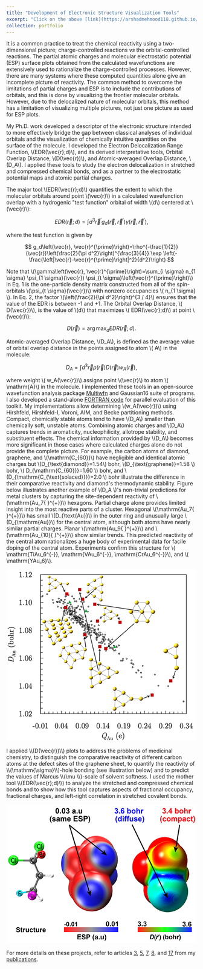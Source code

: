 ```yaml
---
title: "Development of Electronic Structure Visualization Tools"
excerpt: "Click on the above [link](https://arshadmehmood118.github.io/portfolio/3_edr/) to read about it. <br/><br/><img src='/images/EDR.png'>"
collection: portfolio
---
```


It is a common practice to treat the chemical reactivity using a two-dimensional picture; charge-controlled reactions _vs_ the orbital-controlled reactions. The partial atomic charges and molecular electrostatic potential (ESP) surface plots obtained from the calculated wavefunctions are extensively used to rationalize the charge-controlled processes. However, there are many systems where these computed quantities alone give an incomplete picture of reactivity. The common method to overcome the limitations of partial charges and ESP is to include the contributions of orbitals, and this is done by visualizing the frontier molecular orbitals. However, due to the delocalized nature of molecular orbitals, this method has a limitation of visualizing multiple pictures, not just one picture as used for ESP plots.

My Ph.D. work developed a descriptor of the electronic structure intended to more effectively bridge the gap between classical analyses of individual orbitals and the visualization of chemically intuitive quantities on the surface of the molecule. I developed the Electron Delocalization Range Function, \\(EDR(\vec{r};d)\\), and its derived interpretative tools, Orbital Overlap Distance, \\(D(\vec{r})\\), and Atomic-averaged Overlap Distance, \\(D_A\\). I applied these tools to study the electron delocalization in stretched and compressed chemical bonds, and as a partner to the electrostatic potential maps and atomic partial charges.

The major tool \\(EDR(\vec{r};d)\\) quantifies the extent to which the molecular orbitals around point \\(\vec{r}\\) in a calculated wavefunction overlap with a hydrogenic "test function" orbital of width \\(d\\) centered at \\(\vec{r}\\):

$$
EDR(\vec{r} ; d)=\int d^3 \vec{r}^{\prime} g_d\left(\vec{r}, \vec{r}^{\prime}\right) \gamma\left(\vec{r}, \vec{r}^{\prime}\right),
$$

where the test function is given by

$$
g_d\left(\vec{r}, \vec{r}^{\prime}\right)=\rho^{-\frac{1}{2}}(\vec{r})\left(\frac{2}{\pi d^2}\right)^{\frac{3}{4}} \exp \left(-\frac{\left|\vec{r}-\vec{r}^{\prime}\right|^2}{d^2}\right)
$$

Note that \\(\gamma\left(\vec{r}, \vec{r}^{\prime}\right)=\sum_{i \sigma} n_{1 \sigma} \psi_{1 \sigma}(\vec{r}) \psi_{t \sigma}\left(\vec{r}^{\prime}\right)\\) in Eq. 1 is the one-particle density matrix constructed from all of the spin-orbitals \\(\psi_{t \sigma}(\vec{r})\\) with nonzero occupancies \\( n_{1 \sigma} \\). In Eq. 2, the factor \\(\left(\frac{2}{\pi d^2}\right)^{3 / 4}\\) ensures that the value of the EDR is between -1 and +1. The Orbital Overlap Distance, \\( D(\vec{r})\\), is the value of \\(d\\) that maximizes \\( EDR(\vec{r};d)\\) at point \\(\vec{r}\\):

$$
D(\vec{r})=\arg \max _d E D R(\vec{r} ; d).
$$

Atomic-averaged Overlap Distance, \\(D_A\\), is defined as the average value of orbital overlap distance in the points assigned to atom \\( A\\) in the molecule:

$$
D_A=\int d^3 \vec{r} \rho(\vec{r}) D(\vec{r}) w_A(\vec{r}),
$$

where weight \\( w_A(\vec{r})\\) assigns point \\(\vec{r}\\) to atom \\( \mathrm{A}\\) in the molecule. I implemented these tools in an open-source wavefunction analysis package [Multiwfn](http://sobereva.com/multiwfn/) and Gaussian16 suite of programs. I also developed a stand-alone [FORTRAN code](https://github.com/bjanesko/EDRcal) for parallel evaluation of this toolkit. My implementations allow determining \\(w_A(\vec{r})\\) using Hirshfeld, Hirshfeld-I, Voroni, AIM, and Becke partitioning methods. Compact, chemically stable atoms tend to have \\(D_A\\) smaller than chemically soft, unstable atoms. Combining atomic charges and \\(D_A\\) captures trends in aromaticity, nucleophilicity, allotrope stability, and substituent effects. The chemical information provided by \\(D_A\\) becomes more significant in those cases where calculated charges alone do not provide the complete picture. For example, the carbon atoms of diamond, graphene, and \\(\mathrm{C_{60}}\\) have negligible and identical atomic charges but \\(D_{\text{diamond}}=1.54\\) bohr, \\(D_{\text{graphene}}=1.58 \\) bohr, \\( D_{\mathrm{C_{60}}}=1.60 \\) bohr, and \\(D_{\mathrm{C_{\text{solaced}}}}=2.0 \\) bohr illustrate the difference in their comparative reactivity and diamond's thermodynamic stability. Figure below illustrates another example of \\(D_A \\)'s non-trivial predictions for metal clusters by capturing the site-dependent reactivity of \\(\mathrm{Au_7{ }^{+}}\\) hexagons. Partial charge alone provides limited insight into the most reactive parts of a cluster. Hexagonal \\(\mathrm{Au_7{ }^{+}}\\) has small \\(D_{\text{Au}}\\) in the outer ring and unusually large \\(D_{\mathrm{Au}}\\) for the central atom, although both atoms have nearly similar partial charges. Planar \\(\mathrm{Au_9{ }^{+}}\\) and \\(\mathrm{Au_{10}{ }^{+}}\\) show similar trends. This predicted reactivity of the central atom rationalizes a huge body of experimental data for facile doping of the central atom. Experiments confirm this structure for \\( \mathrm{TiAu_6^{-}}, \mathrm{VAu_6^{-}}, \mathrm{CrAu_6^{-}}\\), and \\( \mathrm{YAu_6}\\).
<p align="center">
  <img src='/images/da_gold.png'>
</p>
I applied \\(D(\vec{r})\\) plots to address the problems of medicinal chemistry, to distinguish the comparative reactivity of different carbon atoms at the defect sites of the graphene sheet, to quantify the reactivity of \\(\mathrm{\sigma}\\)-hole bonding (see illustration below) and to predict the values of Marcus \\(\mu \\)-scale of solvent softness. I used the mother tool \\(EDR(\vec{r};d)\\) to analyze the stretched and compressed chemical bonds and to show how this tool captures aspects of fractional occupancy, fractional charges, and left-right correlation in stretched covalent bonds. 
<p align="center">
  <img src='/images/EDR.png'>
</p>

For more details on these projects, refer to articles [3](https://arshadmehmood118.github.io/files/paper3.pdf), [5](https://arshadmehmood118.github.io/files/paper5.pdf), [7](https://arshadmehmood118.github.io/files/paper7.pdf), [8](https://arshadmehmood118.github.io/files/paper8.pdf), and [17](https://arshadmehmood118.github.io/files/paper3.pdf) from my [publications](https://arshadmehmood118.github.io/publications/). 






